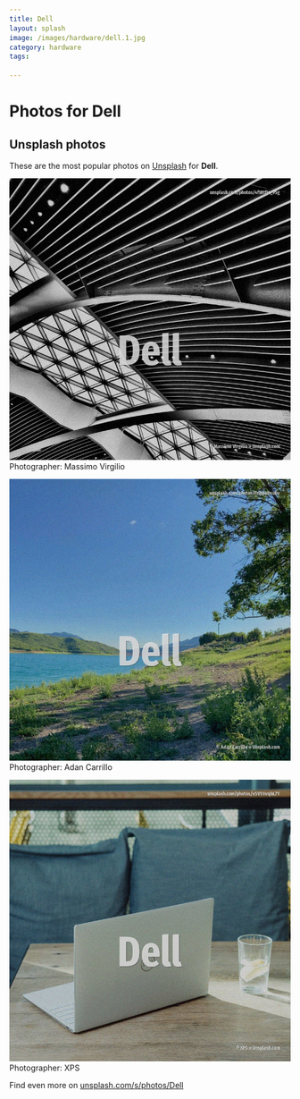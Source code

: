 ```yaml
---
title: Dell
layout: splash
image: /images/hardware/dell.1.jpg
category: hardware
tags:

---
```

# Photos for Dell
 
## Unsplash photos
These are the most popular photos on [Unsplash](https://unsplash.com) for **Dell**.
 
![Dell](/images/hardware/dell.1.jpg)
Photographer:  Massimo Virgilio
 
![Dell](/images/hardware/dell.2.jpg)
Photographer:  Adan Carrillo
 
![Dell](/images/hardware/dell.3.jpg)
Photographer:  XPS
 
Find even more on [unsplash.com/s/photos/Dell](https://unsplash.com/s/photos/Dell)
 
